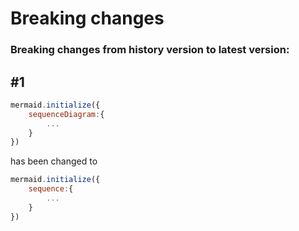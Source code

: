 # Breaking changes

### Breaking changes from history version to latest version:

## #1

```js
mermaid.initialize({
    sequenceDiagram:{
        ...
    }
})
```

has been changed to

```js
mermaid.initialize({
    sequence:{
        ...
    }
})
```
